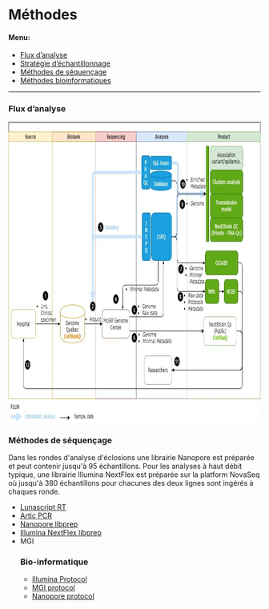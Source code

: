 # Méthodes

#### Menu:

 - [Flux d’analyse](#workflow)
 - [Stratégie d’échantillonnage](#sampling-strategy)
 - [Méthodes de séquençage](#sequencing-methods)
 - [Méthodes bioinformatiques](#bioinformatics-methods)

<hr/>

### Flux d’analyse

<div class="text-center">
  <img height="600" src="../../images/CoVSeQ-CoVBanQ-CanCOGen.jpg" alt="CoVSeQ Workflow" />
</div>


### Méthodes de séquençage
Dans les rondes d'analyse d'éclosions une librairie Nanopore est préparée et peut contenir jusqu'à 95 échantillons. Pour les analyses à haut débit typique, une librairie Illumina NextFlex est préparée sur la platform NovaSeq où jusqu'à 380 échantillons pour chacunes des deux lignes sont ingérés à chaques ronde.
<ul>
<li> <a name="lunascript" href="https://dx.doi.org/10.17504/protocols.io.bjgekjte">Lunascript RT</a></li>
<li><a name="artic_pcr" href="https://dx.doi.org/10.17504/protocols.io.bj9hkr36">Artic PCR</a> </li>
<li> <a name="nanopore" href="https://dx.doi.org/10.17504/protocols.io.bjkvkkw6">Nanopore libprep</a> </li>
<li><a name="illumina_seq" href="https://dx.doi.org/10.17504/protocols.io.bjgnkjve"> Illumina NextFlex libprep</a> </li>
<li>MGI</li>

### Bio-informatique
<ul>
<li><a name="assem_ill" href="https://c3g.github.io/covseq_McGill/SARS_CoV2_Sequencing/Illumina_overview.html"> Illumina Protocol</a> </li>
<li><a name=assem_mgi href ="https://c3g.github.io/covseq_McGill/SARS_CoV2_Sequencing/MGI_overview.html">MGI protocol</a></li>
<li><a name=assem_nano href ="https://c3g.github.io/covseq_McGill/SARS_CoV2_Sequencing/ONT_overview.html">Nanopore protocol</a></li>
</ul>
